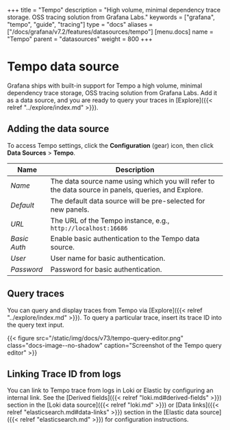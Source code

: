 +++
title = "Tempo"
description = "High volume, minimal dependency trace storage. OSS tracing solution from Grafana Labs."
keywords = ["grafana", "tempo", "guide", "tracing"]
type = "docs"
aliases = ["/docs/grafana/v7.2/features/datasources/tempo"]
[menu.docs]
name = "Tempo"
parent = "datasources"
weight = 800
+++

# Tempo data source

Grafana ships with built-in support for Tempo a high volume, minimal dependency trace storage, OSS tracing solution from Grafana Labs. Add it as a data source, and you are ready to query your traces in [Explore]({{< relref "../explore/index.md" >}}).

## Adding the data source
To access Tempo settings, click the **Configuration** (gear) icon, then click **Data Sources** > **Tempo**.

| Name            | Description                                                                                                                                   |
| --------------- | --------------------------------------------------------------------------------------------------------------------------------------------- |
| _Name_          | The data source name using which you will refer to the data source in panels, queries, and Explore.                                                 |
| _Default_       | The default data source will be pre-selected for new panels.                                                                         |
| _URL_           | The URL of the Tempo instance, e.g., `http://localhost:16686`                                                                                   |
| _Basic Auth_    | Enable basic authentication to the Tempo data source.                                                                            |
| _User_          | User name for basic authentication.                                                                                                   |
| _Password_      | Password for basic authentication.                                                                                                    |

## Query traces

You can query and display traces from Tempo via [Explore]({{< relref "../explore/index.md" >}}).
To query a particular trace, insert its trace ID into the query text input.

{{< figure src="/static/img/docs/v73/tempo-query-editor.png" class="docs-image--no-shadow" caption="Screenshot of the Tempo query editor" >}}

## Linking Trace ID from logs

You can link to Tempo trace from logs in Loki or Elastic by configuring an internal link. See the [Derived fields]({{< relref "loki.md#derived-fields" >}}) section in the [Loki data source]({{< relref "loki.md" >}}) or [Data links]({{< relref "elasticsearch.md#data-links" >}}) section in the [Elastic data source]({{< relref "elasticsearch.md" >}}) for configuration instructions.
